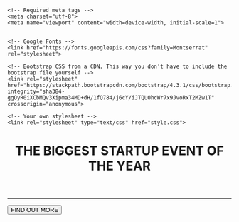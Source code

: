 <!DOCTYPE html>
<html>
  <head>
    <title>Startup</title>

    <!-- Required meta tags -->
    <meta charset="utf-8">
    <meta name="viewport" content="width=device-width, initial-scale=1">


    <!-- Google Fonts -->
    <link href="https://fonts.googleapis.com/css?family=Montserrat" rel="stylesheet">

    <!-- Bootstrap CSS from a CDN. This way you don't have to include the bootstrap file yourself -->
    <link rel="stylesheet" href="https://stackpath.bootstrapcdn.com/bootstrap/4.3.1/css/bootstrap.min.css" integrity="sha384-ggOyR0iXCbMQv3Xipma34MD+dH/1fQ784/j6cY/iJTQUOhcWr7x9JvoRxT2MZw1T" crossorigin="anonymous">
    
    <!-- Your own stylesheet -->
    <link rel="stylesheet" type="text/css" href="style.css">
  </head>
  <body>
    <div class="container d-flex align-items-center h-100">
      <div class="row">
        <header class="text-center col-12">
         <h1><strong>THE BIGGEST STARTUP EVENT OF THE YEAR</strong></h1>
        </header>
        <div class="buffer col-12"></div>
        <section class="text-center col-12">
          <hr>
         <button type="button" class="btn btn-info">FIND OUT MORE</button>
        </section>
     </div>
   </div>
  </body>
</html>